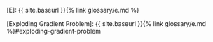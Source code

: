 [E]: {{ site.baseurl }}{% link glossary/e.md %}

[Exploding Gradient Problem]: {{ site.baseurl }}{% link glossary/e.md %}#exploding-gradient-problem
